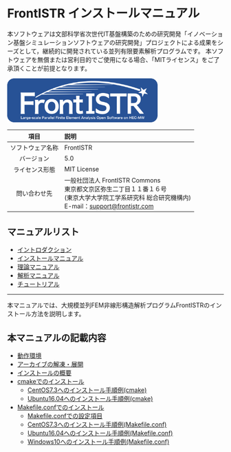 <!-- 表記は FrontISTR ver. 0.0 で統一します -->
# FrontISTR インストールマニュアル

本ソフトウェアは文部科学省次世代IT基盤構築のための研究開発「イノベーション基盤シミュレーションソフトウェアの研究開発」プロジェクトによる成果をシーズとして，継続的に開発されている並列有限要素解析プログラムです。
本ソフトウェアを無償または営利目的でご使用になる場合、「MITライセンス」をご了承頂くことが前提となります。

<img src="./image/FrontISTR_logo.png" width="350px">

| 項目 | 説明 |
|:---------:|:---------|
| ソフトウェア名称 | FrontISTR |
| バージョン | 5.0 |
| ライセンス形態 | MIT License |
| 問い合わせ先 | 一般社団法人 FrontISTR Commons<br>東京都文京区弥生二丁目１１番１６号<br>(東京大学大学院工学系研究科 総合研究機構内)<br>E-mail：support@frontistr.com |

## マニュアルリスト

  - [イントロダクション](../../intro/index.md)
  - [インストールマニュアル](./index.md)
  - [理論マニュアル](../../theory/index.md)
  - [解析マニュアル](../../analysis/index.md)
  - [チュートリアル](../../tutorial/index.md)

<!-- ここまでテンプレート -->
---

本マニュアルでは、大規模並列FEM非線形構造解析プログラムFrontISTRのインストール方法を説明します。

## 本マニュアルの記載内容

  - [動作環境](./01_install/install_01.md)
  - [アーカイブの解凍・展開](./01_install/install_02.md)
  - [インストールの概要](./01_install/install_03.md)
  - [cmakeでのインストール](./01_install/install_04.md)
    - [CentOS7.3へのインストール手順例(cmake)](./01_install/install_07.md)
    - [Ubuntu16.04へのインストール手順例(cmake)](./01_install/install_09.md)
  - [Makefile.confでのインストール](./01_install/install_05.md)
    - [Makefile.confでの設定項目](./01_install/install_06.md)
    - [CentOS7.3へのインストール手順例(Makefile.conf)](./01_install/install_08.md)
    - [Ubuntu16.04へのインストール手順例(Makefile.conf)](./01_install/install_10.md)
    - [Windows10へのインストール手順例(Makefile.conf)](./01_install/install_11.md)
